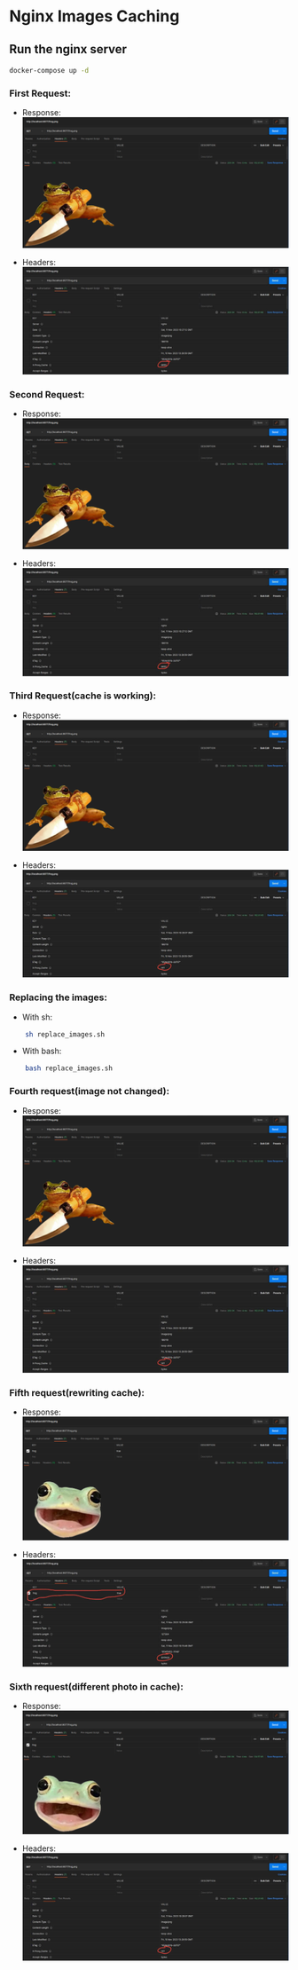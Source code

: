 # Nginx Images Caching

## Run the nginx server

```bash
docker-compose up -d
```

### First Request: 

- Response: ![First request response.](./example_images/photo_1.jpg)

- Headers: ![First request headers.](./example_images/photo_cache_miss.jpg)

### Second Request: 

- Response: ![First request response.](./example_images/photo_1.jpg)

- Headers: ![First request headers.](./example_images/photo_cache_miss.jpg)

### Third Request(cache is working): 

- Response: ![First request response.](./example_images/photo_1.jpg)

- Headers: ![First request headers.](./example_images/photo_cache_hit.jpg)

### Replacing the images: 

- With sh: 
```bash
    sh replace_images.sh
```

- With bash:

```bash
    bash replace_images.sh
```

### Fourth request(image not changed):

- Response: ![First request response.](./example_images/photo_1.jpg)

- Headers: ![First request headers.](./example_images/photo_cache_hit.jpg)

### Fifth request(rewriting cache):

- Response: ![First request response.](./example_images/photo_2.jpg)

- Headers: ![First request headers.](./example_images/photo_cache_bypass.jpg)

### Sixth request(different photo in cache):

- Response: ![First request response.](./example_images/photo_2.jpg)

- Headers: ![First request headers.](./example_images/photo_cache_hit.jpg)